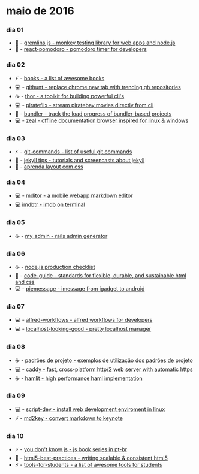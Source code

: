 # maio de 2016

### dia 01
- :beers: - [gremlins.js - monkey testing library for web apps and node.js](https://github.com/marmelab/gremlins.js)
- :beers: - [react-pomodoro - pomodoro timer for developers](https://github.com/afonsopacifer/react-pomodoro)

### dia 02
- :zap: - [books - a list of awesome books](https://github.com/marufsiddiqui/Books)
- :computer: - [githunt - replace chrome new tab with trending gh repositories](https://github.com/kamranahmedse/githunt)
- :coffee: - [thor - a toolkit for building powerful cli's](https://github.com/erikhuda/thor)
- :computer: - [pirateflix - stream piratebay movies directly from cli](https://github.com/orinocoz/pirateflix)
- :beers: - [bundler - track the load progress of bundler-based projects](https://github.com/nevir/Bumbler)
- :computer: - [zeal - offline documentation browser inspired for linux & windows](https://github.com/zealdocs/zeal/)

### dia 03
- :zap: - [git-commands - list of useful git commands](https://github.com/bpassos/git-commands)
- :beers: - [jekyll tips - tutorials and screencasts about jekyll](http://jekyll.tips)
- :beers: - [aprenda layout com css](http://pt-br.learnlayout.com)

### dia 04
- :computer: - [mditor - a mobile webapp markdown editor](https://github.com/danielfilho/mditor)
- :computer: [imdbtr - imdb on terminal](https://github.com/fernahh/imdbtr)

### dia 05
- :coffee: - [my_admin - rails admin generator](https://github.com/marcosvgs/my_admin)

### dia 06
- :coffee: - [node.js production checklist](https://blog.risingstack.com/node-js-production-checklist/)
- :beers: - [code-guide - standards for flexible, durable, and sustainable html and css](https://github.com/mdo/code-guide)
- :computer: - [piemessage - imessage from igadget to android](https://github.com/bboyairwreck/PieMessage)

### dia 07
- :computer: - [alfred-workflows - alfred workflows for developers](https://github.com/willfarrell/alfred-workflows)
- :computer: - [localhost-looking-good - pretty localhost manager](https://github.com/andergtk/localhost-looking-good)

### dia 08
- :coffee: - [padrões de projeto - exemplos de utilização dos padrões de projeto](https://github.com/MarcosX/Padr-es-de-Projeto)
- :computer: - [caddy - fast, cross-platform http/2 web server with automatic https](https://github.com/mholt/caddy)
- :coffee: - [hamlit - high performance haml implementation](https://github.com/k0kubun/hamlit)

### dia 09
- :computer: - [script-dev - install web development enviroment in linux](https://github.com/willianjusten/script-dev)
- :zap: - [md2key - convert markdown to keynote](https://github.com/k0kubun/md2key)

### dia 10
- :zap: - [you don't know js - js book series in pt-br](https://github.com/cezaraugusto/You-Dont-Know-JS)
- :beers: - [html5-best-practices - writing scalable & consistent html5](https://github.com/cezaraugusto/html5-best-practices)
- :zap: - [tools-for-students - a list of awesome tools for students](https://github.com/danilovaz/tools-for-students)